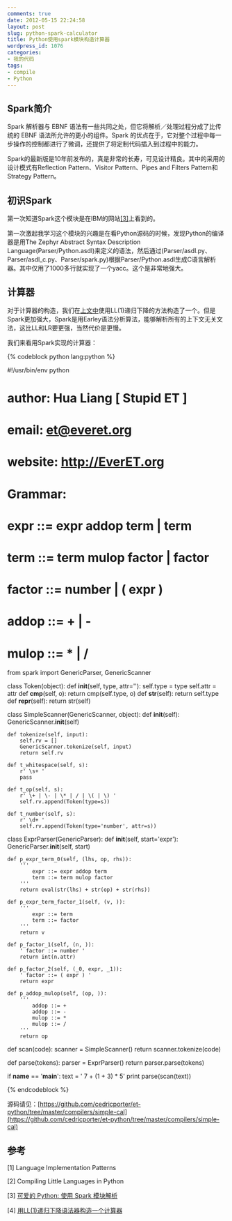 ```yaml
---
comments: true
date: 2012-05-15 22:24:58
layout: post
slug: python-spark-calculator
title: Python使用spark模块构造计算器
wordpress_id: 1076
categories:
- 我的代码
tags:
- compile
- Python
---
```


## Spark简介


Spark 解析器与 EBNF 语法有一些共同之处，但它将解析／处理过程分成了比传统的 EBNF 语法所允许的更小的组件。Spark 的优点在于，它对整个过程中每一步操作的控制都进行了微调，还提供了将定制代码插入到过程中的能力。

Spark的最新版是10年前发布的，真是非常的长寿，可见设计精良。其中的采用的设计模式有Reflection Pattern、Visitor Pattern、Pipes and Filters Pattern和Strategy Pattern。


## 初识Spark


第一次知道Spark这个模块是在IBM的网站[[3]](http://everet.org/2012/05/python-spark-calculator.html#reference-everet-3)上看到的。

第一次激起我学习这个模块的兴趣是在看Python源码的时候，发现Python的编译器是用The Zephyr Abstract Syntax Description Language(Parser/Python.asdl)来定义的语法，然后通过(Parser/asdl.py、Parser/asdl_c.py、Parser/spark.py)根据Parser/Python.asdl生成C语言解析器。其中仅用了1000多行就实现了一个yacc。这个是非常地强大。<!-- more -->


## 计算器


对于计算器的构造，我们在[上文中](http://everet.org/2012/05/calculator-by-recursive-descent-parser.html)使用LL(1)递归下降的方法构造了一个。但是Spark更加强大，Spark是用Earley语法分析算法，能够解析所有的上下文无关文法，这比LL和LR要更强，当然代价是更慢。

我们来看用Spark实现的计算器：


{% codeblock python lang:python %}

#!/usr/bin/env python
# author:  Hua Liang [ Stupid ET ]
# email:   et@everet.org
# website: http://EverET.org
#

# Grammar:
#     expr    ::= expr addop term | term
#     term    ::= term mulop factor | factor
#     factor  ::= number | ( expr )
#     addop   ::= + | -
#     mulop   ::= * | /

from spark import GenericParser, GenericScanner

class Token(object):
    def __init__(self, type, attr=''):
        self.type = type
        self.attr = attr
    def __cmp__(self, o):
        return cmp(self.type, o)
    def __str__(self):
        return self.type
    def __repr__(self):
        return str(self)

class SimpleScanner(GenericScanner, object):
    def __init__(self):
        GenericScanner.__init__(self)

    def tokenize(self, input):
        self.rv = []
        GenericScanner.tokenize(self, input)
        return self.rv

    def t_whitespace(self, s):
        r' \s+ '
        pass

    def t_op(self, s):
        r' \+ | \- | \* | / | \( | \) '
        self.rv.append(Token(type=s))

    def t_number(self, s):
        r' \d+ '
        self.rv.append(Token(type='number', attr=s))

class ExprParser(GenericParser):
    def __init__(self, start='expr'):
        GenericParser.__init__(self, start)

    def p_expr_term_0(self, (lhs, op, rhs)):
        '''
            expr ::= expr addop term
            term ::= term mulop factor
        '''
        return eval(str(lhs) + str(op) + str(rhs))

    def p_expr_term_factor_1(self, (v, )):
        '''
            expr ::= term
            term ::= factor
        '''
        return v

    def p_factor_1(self, (n, )):
        ' factor ::= number '
        return int(n.attr)

    def p_factor_2(self, (_0, expr, _1)):
        ' factor ::= ( expr ) '
        return expr

    def p_addop_mulop(self, (op, )):
        '''
            addop ::= +
            addop ::= -
            mulop ::= *
            mulop ::= /
        '''
        return op

def scan(code):
    scanner = SimpleScanner()
    return scanner.tokenize(code)

def parse(tokens):
    parser = ExprParser()
    return parser.parse(tokens)

if __name__ == '__main__':
    text = ' 7 + (1 + 3) * 5'
    print parse(scan(text))


{% endcodeblock %}


源码请见：[https://github.com/cedricporter/et-python/tree/master/compilers/simple-cal](https://github.com/cedricporter/et-python/tree/master/compilers/simple-cal)


## 参考


[1] Language Implementation Patterns

[2] Compiling Little Languages in Python

[3] [可爱的 Python: 使用 Spark 模块解析](https://www.ibm.com/developerworks/cn/linux/sdk/python/charm-27/)

[4] [用LL(1)递归下降语法器构造一个计算器](http://everet.org/2012/05/calculator-by-recursive-descent-parser.html)
